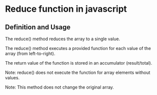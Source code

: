 # Reduce function in javascript
## Definition and Usage
The reduce() method reduces the array to a single value.

The reduce() method executes a provided function for each value of the array (from left-to-right).

The return value of the function is stored in an accumulator (result/total).

Note: reduce() does not execute the function for array elements without values.

Note: This method does not change the original array.


